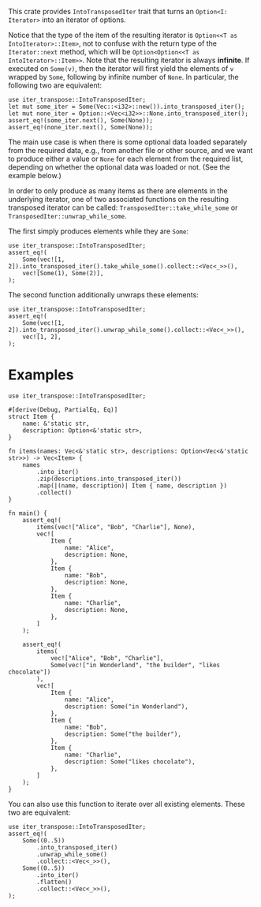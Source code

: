 This crate provides `IntoTransposedIter` trait that turns an `Option<I: Iterator>`
into an iterator of options.

Notice that the type of the item of the resulting iterator is
`Option<<T as IntoIterator>::Item>`, not to confuse with the return type of the
`Iterator::next` method, which will be `Option<Option<<T as IntoIterator>::Item>>`.
Note that the resulting iterator is always **infinite**.
If executed on `Some(v)`, then the iterator will first yield the elements of `v`
wrapped by `Some`, following by infinite number of `None`.
In particular, the following two are equivalent:

```
use iter_transpose::IntoTransposedIter;
let mut some_iter = Some(Vec::<i32>::new()).into_transposed_iter();
let mut none_iter = Option::<Vec<i32>>::None.into_transposed_iter();
assert_eq!(some_iter.next(), Some(None));
assert_eq!(none_iter.next(), Some(None));
```

The main use case is when there is some optional data loaded separately from the required
data, e.g., from another file or other source, and we want to produce either a value or
`None` for each element from the required list, depending on whether the optional data was
loaded or not. (See the example below.)

In order to only produce as many items as there are elements in the underlying iterator,
one of two associated functions on the resulting transposed iterator can be called:
`TransposedIter::take_while_some` or `TransposedIter::unwrap_while_some`.

The first simply produces elements while they are `Some`:

```
use iter_transpose::IntoTransposedIter;
assert_eq!(
    Some(vec![1, 2]).into_transposed_iter().take_while_some().collect::<Vec<_>>(),
    vec![Some(1), Some(2)],
);
```

The second function additionally unwraps these elements:

```
use iter_transpose::IntoTransposedIter;
assert_eq!(
    Some(vec![1, 2]).into_transposed_iter().unwrap_while_some().collect::<Vec<_>>(),
    vec![1, 2],
);
```

# Examples

```
use iter_transpose::IntoTransposedIter;

#[derive(Debug, PartialEq, Eq)]
struct Item {
    name: &'static str,
    description: Option<&'static str>,
}

fn items(names: Vec<&'static str>, descriptions: Option<Vec<&'static str>>) -> Vec<Item> {
    names
        .into_iter()
        .zip(descriptions.into_transposed_iter())
        .map(|(name, description)| Item { name, description })
        .collect()
}

fn main() {
    assert_eq!(
        items(vec!["Alice", "Bob", "Charlie"], None),
        vec![
            Item {
                name: "Alice",
                description: None,
            },
            Item {
                name: "Bob",
                description: None,
            },
            Item {
                name: "Charlie",
                description: None,
            },
        ]
    );

    assert_eq!(
        items(
            vec!["Alice", "Bob", "Charlie"],
            Some(vec!["in Wonderland", "the builder", "likes chocolate"])
        ),
        vec![
            Item {
                name: "Alice",
                description: Some("in Wonderland"),
            },
            Item {
                name: "Bob",
                description: Some("the builder"),
            },
            Item {
                name: "Charlie",
                description: Some("likes chocolate"),
            },
        ]
    );
}
```

You can also use this function to iterate over all existing elements.
These two are equivalent:

```
use iter_transpose::IntoTransposedIter;
assert_eq!(
    Some((0..5))
        .into_transposed_iter()
        .unwrap_while_some()
        .collect::<Vec<_>>(),
    Some((0..5))
        .into_iter()
        .flatten()
        .collect::<Vec<_>>(),
);
```

[`Option::transpose`]: https://doc.rust-lang.org/std/option/enum.Option.html#method.transpose
[`Result`]: https://doc.rust-lang.org/stable/std/result/enum.Result.html
